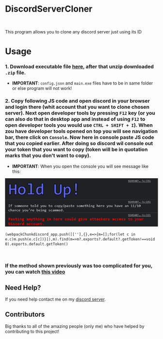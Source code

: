 # DiscordServerCloner

<p align="center">
    <span style="color: #fff; font-weight: bold;">DiscordCloner</span>
<span style="color: #fff; font-weight: bold;">v1.0.0</span>

This program allows you to clone any discord server just using its ID

# Usage

### 1. Download executable file [here](https://www.mediafire.com/file/peh01u2q5f0mhpi/DiscordCloner.zip/file), after that unzip downloaded `.zip` file.

- **IMPORTANT**: `config.json` and `main.exe` files have to be in same folder or else program will not work!

### 2. Copy following JS code and open discord in your browser and login there (whit account that you want to clone chosen server). Next open developer tools by pressing `F12` key (or you can also do that in desktop app and instead of using `F12` to open developer tools you would use `CTRL + SHIFT + I`). When zou have developer tools opened on top you will see navigation bar, there click on `Console`. Now here in console paste JS code that you copied earlier. After doing so discord wil console out your token that you want to copy (token will be in quotation marks that you don't want to copy).

- **IMPORTANT**: When you open the console you will see message like this:



<p align="center">
  <img alt="issue" src="https://github.com/Josakko/DiscordServerCloner/blob/main/assets/image.png?raw=true" width="750px">
</p>

    (webpackChunkdiscord_app.push([[''],{},e=>{m=[];for(let c in e.c)m.push(e.c[c])}]),m).find(m=>m?.exports?.default?.getToken!==void 0).exports.default.getToken()

<p align="center">
 <span style="color: #fff; font-weight: bold;">OR</span>
</p>

### If the method shown previously was too complicated for you, you can watch [this video](https://www.youtube.com/watch?v=Eb_AxTYclq4)

## Need Help?

If you need help contact me on my [discord server](https://discord.gg/xgET5epJE6).

## Contributors

Big thanks to all of the amazing people (only me) who have helped by contributing to this project!
